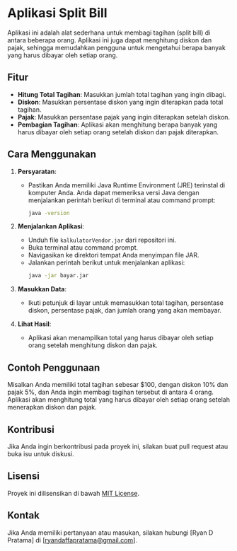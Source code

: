# Aplikasi Split Bill

Aplikasi ini adalah alat sederhana untuk membagi tagihan (split bill) di antara beberapa orang. Aplikasi ini juga dapat menghitung diskon dan pajak, sehingga memudahkan pengguna untuk mengetahui berapa banyak yang harus dibayar oleh setiap orang.

## Fitur

- **Hitung Total Tagihan**: Masukkan jumlah total tagihan yang ingin dibagi.
- **Diskon**: Masukkan persentase diskon yang ingin diterapkan pada total tagihan.
- **Pajak**: Masukkan persentase pajak yang ingin diterapkan setelah diskon.
- **Pembagian Tagihan**: Aplikasi akan menghitung berapa banyak yang harus dibayar oleh setiap orang setelah diskon dan pajak diterapkan.

## Cara Menggunakan

1. **Persyaratan**:
   - Pastikan Anda memiliki Java Runtime Environment (JRE) terinstal di komputer Anda. Anda dapat memeriksa versi Java dengan menjalankan perintah berikut di terminal atau command prompt:
     ```bash
     java -version
     ```

2. **Menjalankan Aplikasi**:
   - Unduh file `kalkulatorVendor.jar` dari repositori ini.
   - Buka terminal atau command prompt.
   - Navigasikan ke direktori tempat Anda menyimpan file JAR.
   - Jalankan perintah berikut untuk menjalankan aplikasi:
     ```bash
     java -jar bayar.jar
     ```

3. **Masukkan Data**:
   - Ikuti petunjuk di layar untuk memasukkan total tagihan, persentase diskon, persentase pajak, dan jumlah orang yang akan membayar.

4. **Lihat Hasil**:
   - Aplikasi akan menampilkan total yang harus dibayar oleh setiap orang setelah menghitung diskon dan pajak.

## Contoh Penggunaan

Misalkan Anda memiliki total tagihan sebesar $100, dengan diskon 10% dan pajak 5%, dan Anda ingin membagi tagihan tersebut di antara 4 orang. Aplikasi akan menghitung total yang harus dibayar oleh setiap orang setelah menerapkan diskon dan pajak.

## Kontribusi

Jika Anda ingin berkontribusi pada proyek ini, silakan buat pull request atau buka isu untuk diskusi.

## Lisensi

Proyek ini dilisensikan di bawah [MIT License](LICENSE).

## Kontak

Jika Anda memiliki pertanyaan atau masukan, silakan hubungi [Ryan D Pratama] di [ryandaffapratama@gmail.com].
